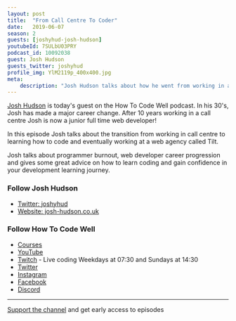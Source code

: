 ```yaml
---
layout: post
title:  "From Call Centre To Coder"
date:   2019-06-07
season: 2
guests: [joshyhud-josh-hudson]
youtubeId: 7SULbU03PRY
podcast_id: 10092038
guest: Josh Hudson
guests_twitter: joshyhud
profile_img: YlM2119p_400x400.jpg
meta:
    description: "Josh Hudson talks about how he went from working in a call centre for 10 years to being a full time junior web developer"
---
```


[Josh Hudson](https://twitter.com/joshyhud) is today's guest on the How To Code Well podcast. In his 30's, Josh has made a major career change. After 10 years working in a call centre Josh is now a junior full time web developer!

In this episode Josh talks about the transition from working in call centre to learning how to code and eventually working at a web agency called Tilt.

Josh talks about programmer burnout, web developer career progression and gives some great advice on how to learn coding and gain confidence in your development learning journey.


### Follow Josh Hudson
- [Twitter: joshyhud](https://twitter.com/joshyhud) 
- [Website: josh-hudson.co.uk](http://josh-hudson.co.uk) 

### Follow How To Code Well
- [Courses](http://howtocodewell.net)
- [YouTube](http://youtube.com/howtocodewell)
- [Twitch](http://twitch.tv/howtocodewell) - Live coding Weekdays at 07:30 and Sundays at 14:30
- [Twitter](https://twitter.com/howtocodewell)
- [Instagram](http://instagram.com/howtocodewell/)
- [Facebook](http://facebook.com/howtocodewell/)
- [Discord](http://howtocodewell.net/discord)

-------------------------------

[Support the channel](https://www.patreon.com/howToCodeWell) and get early access to episodes
